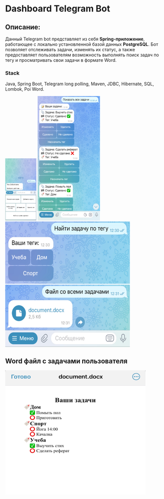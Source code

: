 # Dashboard Telegram Bot
## Описание:
Данный Telegram bot представляет из себя
**Spring-приложение**, работающее с
локально установленной базой данных **PostgreSQL**.
Бот позволяет отслеживать задачи, изменять их статус, а также предоставляет пользователям возможность
выполнять поиск задач по тегу и просматривать свои задачи в формате Word.

### Stack
Java, Spring Boot, Telegram long polling, Maven, JDBC, Hibernate, SQL, Lombok, Poi Word.



<img src="images/startPage.PNG" alt="Alt text" width="100" height="200">
<img src="images/allTasks.PNG" alt="Alt text" width="200" height="400">

<img src="images/tag.PNG" alt="Alt text" width="400" height="200">
<img src="images/doc.PNG" alt="Alt text" width="400" height="200">

## Word файл с задачами пользователя

<img src="images/docShow.PNG" alt="Alt text" width="450" height="400">
